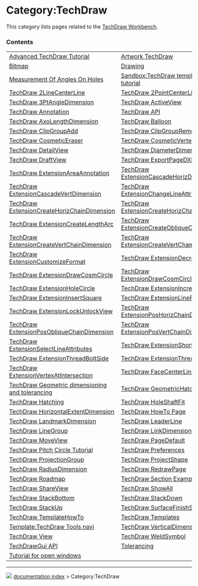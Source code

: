 # Category:TechDraw
This category lists pages related to the [TechDraw Workbench](TechDraw_Workbench.md).

### Contents

|     |     |     |
| --- | --- | --- |
| [Advanced TechDraw Tutorial](Advanced_TechDraw_Tutorial.md) | [Artwork TechDraw](Artwork_TechDraw.md) | [Basic TechDraw Tutorial](Basic_TechDraw_Tutorial.md) |
| [Bitmap](Bitmap.md) | [Drawing](Drawing.md) | [DXF](DXF.md) |
| [Measurement Of Angles On Holes](Measurement_Of_Angles_On_Holes.md) | [Sandbox:TechDraw template creation tutorial](Sandbox_TechDraw_template_creation_tutorial.md) | [SVG](SVG.md) |
| [TechDraw 2LineCenterLine](TechDraw_2LineCenterLine.md) | [TechDraw 2PointCenterLine](TechDraw_2PointCenterLine.md) | [TechDraw 2PointCosmeticLine](TechDraw_2PointCosmeticLine.md) |
| [TechDraw 3PtAngleDimension](TechDraw_3PtAngleDimension.md) | [TechDraw ActiveView](TechDraw_ActiveView.md) | [TechDraw AngleDimension](TechDraw_AngleDimension.md) |
| [TechDraw Annotation](TechDraw_Annotation.md) | [TechDraw API](TechDraw_API.md) | [TechDraw ArchView](TechDraw_ArchView.md) |
| [TechDraw AxoLengthDimension](TechDraw_AxoLengthDimension.md) | [TechDraw Balloon](TechDraw_Balloon.md) | [TechDraw ClipGroup](TechDraw_ClipGroup.md) |
| [TechDraw ClipGroupAdd](TechDraw_ClipGroupAdd.md) | [TechDraw ClipGroupRemove](TechDraw_ClipGroupRemove.md) | [TechDraw ComplexSection](TechDraw_ComplexSection.md) |
| [TechDraw CosmeticEraser](TechDraw_CosmeticEraser.md) | [TechDraw CosmeticVertex](TechDraw_CosmeticVertex.md) | [TechDraw DecorateLine](TechDraw_DecorateLine.md) |
| [TechDraw DetailView](TechDraw_DetailView.md) | [TechDraw DiameterDimension](TechDraw_DiameterDimension.md) | [TechDraw DimensionRepair](TechDraw_DimensionRepair.md) |
| [TechDraw DraftView](TechDraw_DraftView.md) | [TechDraw ExportPageDXF](TechDraw_ExportPageDXF.md) | [TechDraw ExportPageSVG](TechDraw_ExportPageSVG.md) |
| [TechDraw ExtensionAreaAnnotation](TechDraw_ExtensionAreaAnnotation.md) | [TechDraw ExtensionCascadeHorizDimension](TechDraw_ExtensionCascadeHorizDimension.md) | [TechDraw ExtensionCascadeObliqueDimension](TechDraw_ExtensionCascadeObliqueDimension.md) |
| [TechDraw ExtensionCascadeVertDimension](TechDraw_ExtensionCascadeVertDimension.md) | [TechDraw ExtensionChangeLineAttributes](TechDraw_ExtensionChangeLineAttributes.md) | [TechDraw ExtensionCircleCenterLines](TechDraw_ExtensionCircleCenterLines.md) |
| [TechDraw ExtensionCreateHorizChainDimension](TechDraw_ExtensionCreateHorizChainDimension.md) | [TechDraw ExtensionCreateHorizChamferDimension](TechDraw_ExtensionCreateHorizChamferDimension.md) | [TechDraw ExtensionCreateHorizCoordDimension](TechDraw_ExtensionCreateHorizCoordDimension.md) |
| [TechDraw ExtensionCreateLengthArc](TechDraw_ExtensionCreateLengthArc.md) | [TechDraw ExtensionCreateObliqueChainDimension](TechDraw_ExtensionCreateObliqueChainDimension.md) | [TechDraw ExtensionCreateObliqueCoordDimension](TechDraw_ExtensionCreateObliqueCoordDimension.md) |
| [TechDraw ExtensionCreateVertChainDimension](TechDraw_ExtensionCreateVertChainDimension.md) | [TechDraw ExtensionCreateVertChamferDimension](TechDraw_ExtensionCreateVertChamferDimension.md) | [TechDraw ExtensionCreateVertCoordDimension](TechDraw_ExtensionCreateVertCoordDimension.md) |
| [TechDraw ExtensionCustomizeFormat](TechDraw_ExtensionCustomizeFormat.md) | [TechDraw ExtensionDecreaseDecimal](TechDraw_ExtensionDecreaseDecimal.md) | [TechDraw ExtensionDrawCosmArc](TechDraw_ExtensionDrawCosmArc.md) |
| [TechDraw ExtensionDrawCosmCircle](TechDraw_ExtensionDrawCosmCircle.md) | [TechDraw ExtensionDrawCosmCircle3Points](TechDraw_ExtensionDrawCosmCircle3Points.md) | [TechDraw ExtensionExtendLine](TechDraw_ExtensionExtendLine.md) |
| [TechDraw ExtensionHoleCircle](TechDraw_ExtensionHoleCircle.md) | [TechDraw ExtensionIncreaseDecimal](TechDraw_ExtensionIncreaseDecimal.md) | [TechDraw ExtensionInsertDiameter](TechDraw_ExtensionInsertDiameter.md) |
| [TechDraw ExtensionInsertSquare](TechDraw_ExtensionInsertSquare.md) | [TechDraw ExtensionLineParallel](TechDraw_ExtensionLineParallel.md) | [TechDraw ExtensionLinePerpendicular](TechDraw_ExtensionLinePerpendicular.md) |
| [TechDraw ExtensionLockUnlockView](TechDraw_ExtensionLockUnlockView.md) | [TechDraw ExtensionPosHorizChainDimension](TechDraw_ExtensionPosHorizChainDimension.md) | [TechDraw ExtensionPositionSectionView](TechDraw_ExtensionPositionSectionView.md) |
| [TechDraw ExtensionPosObliqueChainDimension](TechDraw_ExtensionPosObliqueChainDimension.md) | [TechDraw ExtensionPosVertChainDimension](TechDraw_ExtensionPosVertChainDimension.md) | [TechDraw ExtensionRemovePrefixChar](TechDraw_ExtensionRemovePrefixChar.md) |
| [TechDraw ExtensionSelectLineAttributes](TechDraw_ExtensionSelectLineAttributes.md) | [TechDraw ExtensionShortenLine](TechDraw_ExtensionShortenLine.md) | [TechDraw ExtensionThreadBoltBottom](TechDraw_ExtensionThreadBoltBottom.md) |
| [TechDraw ExtensionThreadBoltSide](TechDraw_ExtensionThreadBoltSide.md) | [TechDraw ExtensionThreadHoleBottom](TechDraw_ExtensionThreadHoleBottom.md) | [TechDraw ExtensionThreadHoleSide](TechDraw_ExtensionThreadHoleSide.md) |
| [TechDraw ExtensionVertexAtIntersection](TechDraw_ExtensionVertexAtIntersection.md) | [TechDraw FaceCenterLine](TechDraw_FaceCenterLine.md) | [TechDraw General Examples](TechDraw_General_Examples.md) |
| [TechDraw Geometric dimensioning and tolerancing](TechDraw_Geometric_dimensioning_and_tolerancing.md) | [TechDraw GeometricHatch](TechDraw_GeometricHatch.md) | [TechDraw Hatch](TechDraw_Hatch.md) |
| [TechDraw Hatching](TechDraw_Hatching.md) | [TechDraw HoleShaftFit](TechDraw_HoleShaftFit.md) | [TechDraw HorizontalDimension](TechDraw_HorizontalDimension.md) |
| [TechDraw HorizontalExtentDimension](TechDraw_HorizontalExtentDimension.md) | [TechDraw HowTo Page](TechDraw_HowTo_Page.md) | [TechDraw Image](TechDraw_Image.md) |
| [TechDraw LandmarkDimension](TechDraw_LandmarkDimension.md) | [TechDraw LeaderLine](TechDraw_LeaderLine.md) | [TechDraw LengthDimension](TechDraw_LengthDimension.md) |
| [TechDraw LineGroup](TechDraw_LineGroup.md) | [TechDraw LinkDimension](TechDraw_LinkDimension.md) | [TechDraw Midpoints](TechDraw_Midpoints.md) |
| [TechDraw MoveView](TechDraw_MoveView.md) | [TechDraw PageDefault](TechDraw_PageDefault.md) | [TechDraw PageTemplate](TechDraw_PageTemplate.md) |
| [TechDraw Pitch Circle Tutorial](TechDraw_Pitch_Circle_Tutorial.md) | [TechDraw Preferences](TechDraw_Preferences.md) | [TechDraw PrintAll](TechDraw_PrintAll.md) |
| [TechDraw ProjectionGroup](TechDraw_ProjectionGroup.md) | [TechDraw ProjectShape](TechDraw_ProjectShape.md) | [TechDraw Quadrants](TechDraw_Quadrants.md) |
| [TechDraw RadiusDimension](TechDraw_RadiusDimension.md) | [TechDraw RedrawPage](TechDraw_RedrawPage.md) | [TechDraw RichTextAnnotation](TechDraw_RichTextAnnotation.md) |
| [TechDraw Roadmap](TechDraw_Roadmap.md) | [TechDraw Section Examples](TechDraw_Section_Examples.md) | [TechDraw SectionView](TechDraw_SectionView.md) |
| [TechDraw ShareView](TechDraw_ShareView.md) | [TechDraw ShowAll](TechDraw_ShowAll.md) | [TechDraw SpreadsheetView](TechDraw_SpreadsheetView.md) |
| [TechDraw StackBottom](TechDraw_StackBottom.md) | [TechDraw StackDown](TechDraw_StackDown.md) | [TechDraw StackTop](TechDraw_StackTop.md) |
| [TechDraw StackUp](TechDraw_StackUp.md) | [TechDraw SurfaceFinishSymbol](TechDraw_SurfaceFinishSymbol.md) | [TechDraw Symbol](TechDraw_Symbol.md) |
| [TechDraw TemplateHowTo](TechDraw_TemplateHowTo.md) | [TechDraw Templates](TechDraw_Templates.md) | [TechDraw ToggleFrame](TechDraw_ToggleFrame.md) |
| [Template:TechDraw Tools navi](Template_TechDraw_Tools_navi.md) | [TechDraw VerticalDimension](TechDraw_VerticalDimension.md) | [TechDraw VerticalExtentDimension](TechDraw_VerticalExtentDimension.md) |
| [TechDraw View](TechDraw_View.md) | [TechDraw WeldSymbol](TechDraw_WeldSymbol.md) | [TechDraw Workbench](TechDraw_Workbench.md) |
| [TechDrawGui API](TechDrawGui_API.md) | [Tolerancing](Tolerancing.md) | [Topological naming problem](Topological_naming_problem.md) |
| [Tutorial for open windows](Tutorial_for_open_windows.md) |



---
![](images/Right_arrow.png) [documentation index](../README.md) > Category:TechDraw

